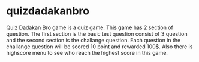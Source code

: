 # quizdadakanbro

Quiz Dadakan Bro game is a quiz game. This game has 2 section of question. The first section is the basic test question consist 
of 3 question and the second section is the challange question. Each question in the challange question will be scored 10 point 
and rewarded 100$. Also there is highscore menu to see who reach the highest score in this game.
